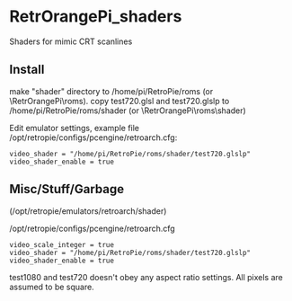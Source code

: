# RetrOrangePi_shaders
Shaders for mimic CRT scanlines

## Install

make "shader" directory to /home/pi/RetroPie/roms (or \\RetrOrangePi\roms).
copy test720.glsl and test720.glslp to /home/pi/RetroPie/roms/shader (or \\RetrOrangePi\roms\shader)

Edit emulator settings, example file /opt/retropie/configs/pcengine/retroarch.cfg:
```
video_shader = "/home/pi/RetroPie/roms/shader/test720.glslp"
video_shader_enable = true
```

## Misc/Stuff/Garbage
(/opt/retropie/emulators/retroarch/shader)

/opt/retropie/configs/pcengine/retroarch.cfg
```
video_scale_integer = true
video_shader = "/home/pi/RetroPie/roms/shader/test720.glslp"
video_shader_enable = true
```

test1080 and test720 doesn't obey any aspect ratio settings. All pixels are assumed to be square.
